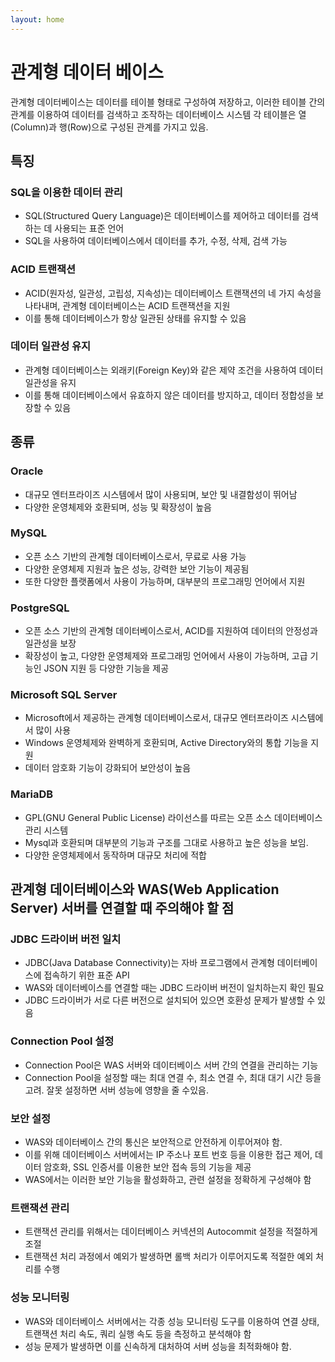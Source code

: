 ```yaml
---
layout: home
---
```



# 관계형 데이터 베이스
관계형 데이터베이스는 데이터를 테이블 형태로 구성하여 저장하고, 이러한 테이블 간의 관계를 이용하여 데이터를 검색하고 조작하는 데이터베이스 시스템
각 테이블은 열(Column)과 행(Row)으로 구성된 관계를 가지고 있음.

## 특징
### SQL을 이용한 데이터 관리
- SQL(Structured Query Language)은 데이터베이스를 제어하고 데이터를 검색하는 데 사용되는 표준 언어
- SQL을 사용하여 데이터베이스에서 데이터를 추가, 수정, 삭제, 검색 가능

### ACID 트랜잭션
- ACID(원자성, 일관성, 고립성, 지속성)는 데이터베이스 트랜잭션의 네 가지 속성을 나타내며, 관계형 데이터베이스는 ACID 트랜잭션을 지원
- 이를 통해 데이터베이스가 항상 일관된 상태를 유지할 수 있음

### 데이터 일관성 유지
- 관계형 데이터베이스는 외래키(Foreign Key)와 같은 제약 조건을 사용하여 데이터 일관성을 유지
- 이를 통해 데이터베이스에서 유효하지 않은 데이터를 방지하고, 데이터 정합성을 보장할 수 있음


## 종류
### Oracle
- 대규모 엔터프라이즈 시스템에서 많이 사용되며, 보안 및 내결함성이 뛰어남
- 다양한 운영체제와 호환되며, 성능 및 확장성이 높음

### MySQL
- 오픈 소스 기반의 관계형 데이터베이스로서, 무료로 사용 가능
- 다양한 운영체제 지원과 높은 성능, 강력한 보안 기능이 제공됨
- 또한 다양한 플랫폼에서 사용이 가능하며, 대부분의 프로그래밍 언어에서 지원

### PostgreSQL
- 오픈 소스 기반의 관계형 데이터베이스로서, ACID를 지원하여 데이터의 안정성과 일관성을 보장
- 확장성이 높고, 다양한 운영체제와 프로그래밍 언어에서 사용이 가능하며, 고급 기능인 JSON 지원 등 다양한 기능을 제공

### Microsoft SQL Server
- Microsoft에서 제공하는 관계형 데이터베이스로서, 대규모 엔터프라이즈 시스템에서 많이 사용
- Windows 운영체제와 완벽하게 호환되며, Active Directory와의 통합 기능을 지원
- 데이터 암호화 기능이 강화되어 보안성이 높음

### MariaDB
- GPL(GNU General Public License) 라이선스를 따르는 오픈 소스 데이터베이스 관리 시스템
- Mysql과 호환되며 대부분의 기능과 구조를 그대로 사용하고 높은 성능을 보임.
- 다양한 운영체제에서 동작하며 대규모 처리에 적합

## 관계형 데이터베이스와 WAS(Web Application Server) 서버를 연결할 때 주의해야 할 점
### JDBC 드라이버 버전 일치
- JDBC(Java Database Connectivity)는 자바 프로그램에서 관계형 데이터베이스에 접속하기 위한 표준 API
- WAS와 데이터베이스를 연결할 때는 JDBC 드라이버 버전이 일치하는지 확인 필요
- JDBC 드라이버가 서로 다른 버전으로 설치되어 있으면 호환성 문제가 발생할 수 있음

### Connection Pool 설정
- Connection Pool은 WAS 서버와 데이터베이스 서버 간의 연결을 관리하는 기능
- Connection Pool을 설정할 때는 최대 연결 수, 최소 연결 수, 최대 대기 시간 등을 고려. 잘못 설정하면 서버 성능에 영향을 줄 수있음.

### 보안 설정
- WAS와 데이터베이스 간의 통신은 보안적으로 안전하게 이루어져야 함. 
- 이를 위해 데이터베이스 서버에서는 IP 주소나 포트 번호 등을 이용한 접근 제어, 데이터 암호화, SSL 인증서를 이용한 보안 접속 등의 기능을 제공
- WAS에서는 이러한 보안 기능을 활성화하고, 관련 설정을 정확하게 구성해야 함

### 트랜잭션 관리
- 트랜잭션 관리를 위해서는 데이터베이스 커넥션의 Autocommit 설정을 적절하게 조절
- 트랜잭션 처리 과정에서 예외가 발생하면 롤백 처리가 이루어지도록 적절한 예외 처리를 수행

### 성능 모니터링
- WAS와 데이터베이스 서버에서는 각종 성능 모니터링 도구를 이용하여 연결 상태, 트랜잭션 처리 속도, 쿼리 실행 속도 등을 측정하고 분석해야 함
- 성능 문제가 발생하면 이를 신속하게 대처하여 서버 성능을 최적화해야 함.